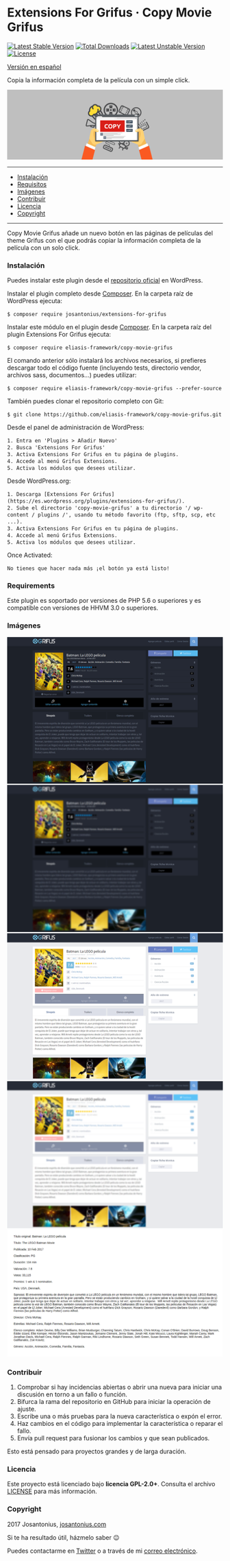 # Extensions For Grifus · Copy Movie Grifus

[![Latest Stable Version](https://poser.pugx.org/eliasis-framework/copy-movie-grifus/v/stable)](https://packagist.org/packages/eliasis-framework/copy-movie-grifus) [![Total Downloads](https://poser.pugx.org/eliasis-framework/copy-movie-grifus/downloads)](https://packagist.org/packages/eliasis-framework/copy-movie-grifus) [![Latest Unstable Version](https://poser.pugx.org/eliasis-framework/copy-movie-grifus/v/unstable)](https://packagist.org/packages/eliasis-framework/copy-movie-grifus) [![License](https://poser.pugx.org/eliasis-framework/copy-movie-grifus/license)](https://packagist.org/packages/eliasis-framework/copy-movie-grifus)

[Versión en español](README-ES.md)

Copia la información completa de la película con un simple click.

![image](resources/banner-1544x500.png)

---

- [Instalación](#instalación)
- [Requisitos](#requisitos)
- [Imágenes](#imagenes)
- [Contribuir](#contribuir)
- [Licencia](#licencia)
- [Copyright](#copyright)

---

Copy Movie Grifus añade un nuevo botón en las páginas de películas del theme Grifus con el que podrás copiar la información completa de la película con un solo click.

### Instalación 

Puedes instalar este plugin desde el [repositorio oficial](https://es.wordpress.org/plugins/extensions-for-grifus/) en WordPress.

Instalar el plugin completo desde [Composer](http://getcomposer.org/download/). En la carpeta raíz de WordPress ejecuta:

    $ composer require josantonius/extensions-for-grifus

Instalar este módulo en el plugin desde [Composer](http://getcomposer.org/download/). En la carpeta raíz del plugin Extensions For Grifus ejecuta:

    $ composer require eliasis-framework/copy-movie-grifus

El comando anterior sólo instalará los archivos necesarios, si prefieres descargar todo el código fuente (incluyendo tests, directorio vendor, archivos sass, documentos...) puedes utilizar:

    $ composer require eliasis-framework/copy-movie-grifus --prefer-source

También puedes clonar el repositorio completo con Git:

	$ git clone https://github.com/eliasis-framework/copy-movie-grifus.git

Desde el panel de administración de WordPress:

	1. Entra en 'Plugins > Añadir Nuevo'
	2. Busca 'Extensions For Grifus'
	3. Activa Extensions For Grifus en tu página de plugins.
	4. Accede al menú Grifus Extensions.
	5. Activa los módulos que desees utilizar.

Desde WordPress.org:

	1. Descarga [Extensions For Grifus](https://es.wordpress.org/plugins/extensions-for-grifus/).
	2. Sube el directorio 'copy-movie-grifus' a tu directorio '/ wp-content / plugins /', usando tu método favorito (ftp, sftp, scp, etc ...).
	3. Activa Extensions For Grifus en tu página de plugins.
	4. Accede al menú Grifus Extensions.
	5. Activa los módulos que desees utilizar.

Once Activated:

	No tienes que hacer nada más ¡el botón ya está listo!

### Requirements

Este plugin es soportado por versiones de PHP 5.6 o superiores y es compatible con versiones de HHVM 3.0 o superiores.

### Imágenes

![image](resources/screenshot-10.png)
![image](resources/screenshot-11.png)
![image](resources/screenshot-12.png)
![image](resources/screenshot-13.png)
![image](resources/screenshot-14.png)

### Contribuir
1. Comprobar si hay incidencias abiertas o abrir una nueva para iniciar una discusión en torno a un fallo o función.
1. Bifurca la rama del repositorio en GitHub para iniciar la operación de ajuste.
1. Escribe una o más pruebas para la nueva característica o expón el error.
1. Haz cambios en el código para implementar la característica o reparar el fallo.
1. Envía pull request para fusionar los cambios y que sean publicados.

Esto está pensado para proyectos grandes y de larga duración.

### Licencia

Este proyecto está licenciado bajo **licencia GPL-2.0+**. Consulta el archivo [LICENSE](LICENSE) para más información.

### Copyright

2017 Josantonius, [josantonius.com](https://josantonius.com/)

Si te ha resultado útil, házmelo saber :wink:

Puedes contactarme en [Twitter](https://twitter.com/Josantonius) o a través de mi [correo electrónico](mailto:hello@josantonius.com).
